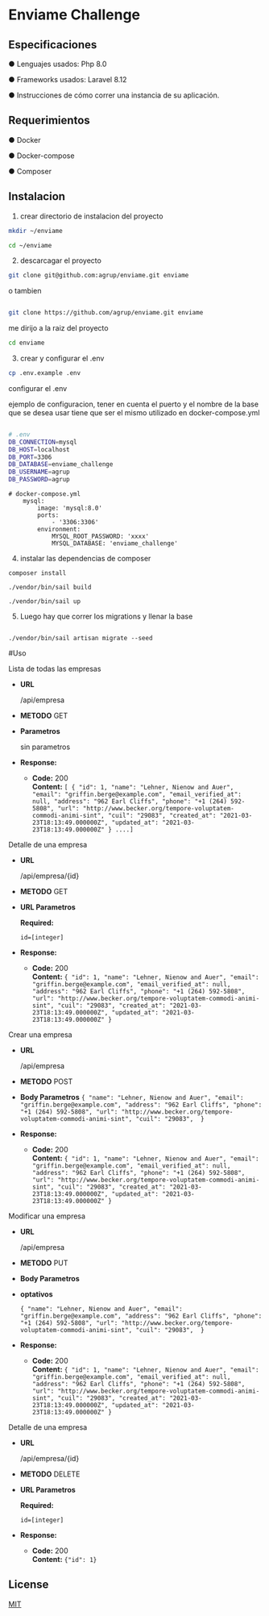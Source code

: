 # Enviame Challenge

## Especificaciones 

● Lenguajes usados: Php 8.0

● Frameworks usados: Laravel 8.12

● Instrucciones de cómo correr una instancia de su aplicación.


## Requerimientos

●  Docker

●  Docker-compose

●  Composer

## Instalacion

1. crear directorio de instalacion del proyecto

```bash
mkdir ~/enviame

cd ~/enviame 
```

2. descarcagar el proyecto

```bash
git clone git@github.com:agrup/enviame.git enviame
```
o tambien

```bash

git clone https://github.com/agrup/enviame.git enviame 

```
me dirijo a la raiz del proyecto

```bash
cd enviame

```

3. crear y configurar el .env

```bash
cp .env.example .env

```
configurar el .env 

ejemplo de configuracion, tener en cuenta el puerto y el nombre de la base que se desea usar tiene que ser el mismo utilizado en docker-compose.yml



```bash

# .env
DB_CONNECTION=mysql
DB_HOST=localhost
DB_PORT=3306
DB_DATABASE=enviame_challenge
DB_USERNAME=agrup
DB_PASSWORD=agrup

```


```
# docker-compose.yml
    mysql:
        image: 'mysql:8.0'
        ports:
            - '3306:3306'
        environment:
            MYSQL_ROOT_PASSWORD: 'xxxx'
            MYSQL_DATABASE: 'enviame_challenge'

```


4. instalar las dependencias de composer

```
composer install

```

```
./vendor/bin/sail build

./vendor/bin/sail up

```

5. Luego hay que correr los migrations y llenar la base

```

./vendor/bin/sail artisan migrate --seed
```

#Uso

Lista de todas las empresas

* **URL**

    /api/empresa

* **METODO**
    GET

* **Parametros**

    sin parametros

* **Response:**

  * **Code:** 200 <br />
    **Content:** `[
                    {
                    "id": 1,
                    "name": "Lehner, Nienow and Auer",
                    "email": "griffin.berge@example.com",
                    "email_verified_at": null,
                    "address": "962 Earl Cliffs",
                    "phone": "+1 (264) 592-5808",
                    "url": "http://www.becker.org/tempore-voluptatem-commodi-animi-sint",
                    "cuil": "29083",
                    "created_at": "2021-03-23T18:13:49.000000Z",
                    "updated_at": "2021-03-23T18:13:49.000000Z"
                    }
                 ....]`

Detalle de una empresa

* **URL**

    /api/empresa/{id}

* **METODO**
    GET

* **URL Parametros**

   **Required:**
 
   `id=[integer]`

* **Response:**

  * **Code:** 200 <br />
    **Content:** `{
                    "id": 1,
                    "name": "Lehner, Nienow and Auer",
                    "email": "griffin.berge@example.com",
                    "email_verified_at": null,
                    "address": "962 Earl Cliffs",
                    "phone": "+1 (264) 592-5808",
                    "url": "http://www.becker.org/tempore-voluptatem-commodi-animi-sint",
                    "cuil": "29083",
                    "created_at": "2021-03-23T18:13:49.000000Z",
                    "updated_at": "2021-03-23T18:13:49.000000Z"
                    }`

Crear una empresa

* **URL**

    /api/empresa

* **METODO**
    POST

* **Body Parametros**
    `{
    "name": "Lehner, Nienow and Auer",
    "email": "griffin.berge@example.com",
    "address": "962 Earl Cliffs",
    "phone": "+1 (264) 592-5808",
    "url": "http://www.becker.org/tempore-voluptatem-commodi-animi-sint",
    "cuil": "29083", 
    }
    `


* **Response:**

  * **Code:** 200 <br />
    **Content:** `{
                    "id": 1,
                    "name": "Lehner, Nienow and Auer",
                    "email": "griffin.berge@example.com",
                    "email_verified_at": null,
                    "address": "962 Earl Cliffs",
                    "phone": "+1 (264) 592-5808",
                    "url": "http://www.becker.org/tempore-voluptatem-commodi-animi-sint",
                    "cuil": "29083",
                    "created_at": "2021-03-23T18:13:49.000000Z",
                    "updated_at": "2021-03-23T18:13:49.000000Z"
                    }`

Modificar una empresa

* **URL**

    /api/empresa

* **METODO**
    PUT

* **Body Parametros**
 
 * **optativos**

    `{
    "name": "Lehner, Nienow and Auer",
    "email": "griffin.berge@example.com",
    "address": "962 Earl Cliffs",
    "phone": "+1 (264) 592-5808",
    "url": "http://www.becker.org/tempore-voluptatem-commodi-animi-sint",
    "cuil": "29083", 
    }
    `


* **Response:**

  * **Code:** 200 <br />
    **Content:** `{
                    "id": 1,
                    "name": "Lehner, Nienow and Auer",
                    "email": "griffin.berge@example.com",
                    "email_verified_at": null,
                    "address": "962 Earl Cliffs",
                    "phone": "+1 (264) 592-5808",
                    "url": "http://www.becker.org/tempore-voluptatem-commodi-animi-sint",
                    "cuil": "29083",
                    "created_at": "2021-03-23T18:13:49.000000Z",
                    "updated_at": "2021-03-23T18:13:49.000000Z"
                    }`

Detalle de una empresa

* **URL**

    /api/empresa/{id}

* **METODO**
    DELETE

* **URL Parametros**

   **Required:**
 
   `id=[integer]`

* **Response:**

  * **Code:** 200 <br />
    **Content:** `{"id": 1}`

## License
[MIT](https://choosealicense.com/licenses/mit/)

